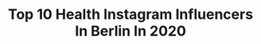 ---
title: Top 10 Health Instagram Influencers In Berlin In 2020
description: >-
  Find top health Instagram influencers in Berlin in 2020. Most popular hashtags: #berlin #workout #love #health.
platform: Instagram
profiles:
  - username: "sarah_schiller_"
    fullname: >-
      Sarah
    location: "Germany"
    followers: 8364
    engagement: 1018
    commentsToLikes: 0.024031
    avatar: "https://scontent-hkg3-1.cdninstagram.com/v/t51.2885-19/s320x320/90342463_214751056259443_1298305533396123648_n.jpg?_nc_ht=scontent-hkg3-1.cdninstagram.com&_nc_ohc=PnkTQlsXWsAAX-slAqG&oh=2e7edd632eae6bbc6d4661882427367c&oe=5EA4491B"
    verified: false
    hashtags: "#leggings, #fabletics, #fitnesswear, #staypositive"
  - username: "marco_hoeger"
    fullname: >-
      Marco Höger
    location: "Germany"
    followers: 58812
    engagement: 417
    commentsToLikes: 0.006010
    avatar: "https://scontent-lhr8-1.cdninstagram.com/v/t51.2885-19/s320x320/19984681_516610502003594_9182792313963806720_a.jpg?_nc_ht=scontent-lhr8-1.cdninstagram.com&_nc_ohc=lX_GIxBeFZoAX9C0DHN&oh=d9476cb21e26ad6ffc7dc3781765538a&oe=5EBB25BB"
    verified: true
    hashtags: "#week, #aktion, #time, #newyear"
  - username: "enrico_hoffmann_ifbbpro"
    fullname: >-
      #THEPHOENIX
    location: "Germany"
    followers: 21458
    engagement: 328
    commentsToLikes: 0.036106
    avatar: "https://scontent-lhr8-1.cdninstagram.com/v/t51.2885-19/s320x320/90206555_782739162255363_8075457772625330176_n.jpg?_nc_ht=scontent-lhr8-1.cdninstagram.com&_nc_ohc=EaX9xkmcGwcAX8z-8dv&oh=171dafab08be9edc73abe799d0d149b7&oe=5EBC8B54"
    verified: false
    hashtags: "#backworkout, #vacation, #likeafather, #deliciousfood"
  - username: "davidataylor24"
    fullname: >-
      David Taylor
    location: "Germany"
    followers: 32626
    engagement: 717
    commentsToLikes: 0.017144
    avatar: "https://scontent-ams4-1.cdninstagram.com/v/t51.2885-19/s320x320/28156255_777798515752572_7618903350355951616_n.jpg?_nc_ht=scontent-ams4-1.cdninstagram.com&_nc_ohc=_SajzalQ_WwAX91EcSH&oh=435208ec119c1bb90ff09a3b0f6bc4fd&oe=5EBA4F38"
    verified: true
    hashtags: "#storm, #hanging, #sit, #meditate"
  - username: "loredana_p_"
    fullname: >-
      Loredana🌊
    location: "Germany"
    followers: 3416
    engagement: 2288
    commentsToLikes: 0.089824
    avatar: "https://scontent-ams4-1.cdninstagram.com/v/t51.2885-19/s320x320/79596585_487087248829375_9077042861857308672_n.jpg?_nc_ht=scontent-ams4-1.cdninstagram.com&_nc_ohc=KycTjJbEDvwAX-2dLfT&oh=b9e8622cedfc7affcf70f6108d6fc512&oe=5EB8149D"
    verified: false
    hashtags: "#bloggerstyle, #streetphotography, #fitfam, #gymgirl"
  - username: "timdraxl"
    fullname: >-
      Tim Draxl
    location: "Germany"
    followers: 28975
    engagement: 475
    commentsToLikes: 0.013519
    avatar: "https://scontent-ams4-1.cdninstagram.com/v/t51.2885-19/s320x320/49847796_733920863674914_8075407830745612288_n.jpg?_nc_ht=scontent-ams4-1.cdninstagram.com&_nc_ohc=4ehaOzBX-bIAX8QpmY9&oh=51240fac5dcd54e61fe589263939ff3e&oe=5EBA258B"
    verified: false
    hashtags: "#beard, #ontheroad, #home, #tyrol"
  - username: "stellasstern.official"
    fullname: >-
      Stella Schulz
    location: "Germany"
    followers: 227880
    engagement: 355
    commentsToLikes: 0.099953
    avatar: "https://scontent-lht6-1.cdninstagram.com/v/t51.2885-19/s320x320/84825157_522385481798416_1574978590640963584_n.jpg?_nc_ht=scontent-lht6-1.cdninstagram.com&_nc_ohc=1g41gidxXIMAX_YW448&oh=185967ac8c365d09e0892c8954ba9892&oe=5EB464CF"
    verified: false
    hashtags: "#lockenkopf, #olaf, #karnevalskost, #stellasstory"
  - username: "javajune_selflovequeen"
    fullname: >-
      |Beauty|Fashion|Selflovetogo
    location: "Germany"
    followers: 35140
    engagement: 291
    commentsToLikes: 0.038560
    avatar: "https://scontent-lhr8-1.cdninstagram.com/v/t51.2885-19/s320x320/91865543_221013672580140_611878207972442112_n.jpg?_nc_ht=scontent-lhr8-1.cdninstagram.com&_nc_ohc=svMOKJWFH3kAX8RSLEC&oh=f1e1350b67b00699a234075055498481&oe=5EB9E468"
    verified: false
    hashtags: "#bikinibabe, #cute, #foodblogger, #schwarzkopf"
  - username: "yann_brown12"
    fullname: >-
      Yannick
    location: "Germany"
    followers: 19771
    engagement: 469
    commentsToLikes: 0.045786
    avatar: "https://scontent-ams4-1.cdninstagram.com/v/t51.2885-19/s320x320/92316467_155919555726632_7310084314031456256_n.jpg?_nc_ht=scontent-ams4-1.cdninstagram.com&_nc_ohc=JkGov6hYHPIAX8i3BmO&oh=1103e8898d175460408d6750b9c2a961&oe=5EBC3161"
    verified: false
    hashtags: "#rehab, #changeofdirectiondrills, #fitnesszuhause, #strengthandconditioning"
  - username: "dany.michalski.official"
    fullname: >-
      Dany Michalski
    location: "Germany"
    followers: 90145
    engagement: 211
    commentsToLikes: 0.054901
    avatar: "https://scontent-lht6-1.cdninstagram.com/v/t51.2885-19/s320x320/35934426_220256125250752_7311192660406960128_n.jpg?_nc_ht=scontent-lht6-1.cdninstagram.com&_nc_ohc=_pPPiw3b7-wAX_VXb2m&oh=e84ef6aaef7df91b69c3a778dbf7e306&oe=5EB9B4A5"
    verified: true
    hashtags: "#partypix, #raceweekend, #aquarian, #energiespeicher"
---